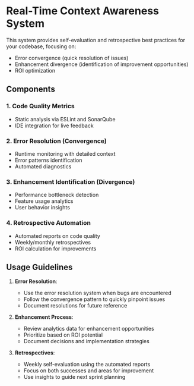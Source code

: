 # Real-Time Context Awareness System

This system provides self-evaluation and retrospective best practices for your codebase, focusing on:
- Error convergence (quick resolution of issues)
- Enhancement divergence (identification of improvement opportunities)
- ROI optimization

## Components

### 1. Code Quality Metrics
- Static analysis via ESLint and SonarQube
- IDE integration for live feedback

### 2. Error Resolution (Convergence)
- Runtime monitoring with detailed context
- Error patterns identification
- Automated diagnostics

### 3. Enhancement Identification (Divergence)
- Performance bottleneck detection
- Feature usage analytics
- User behavior insights

### 4. Retrospective Automation
- Automated reports on code quality
- Weekly/monthly retrospectives
- ROI calculation for improvements

## Usage Guidelines

1. **Error Resolution**:
   - Use the error resolution system when bugs are encountered
   - Follow the convergence pattern to quickly pinpoint issues
   - Document resolutions for future reference

2. **Enhancement Process**:
   - Review analytics data for enhancement opportunities
   - Prioritize based on ROI potential
   - Document decisions and implementation strategies

3. **Retrospectives**:
   - Weekly self-evaluation using the automated reports
   - Focus on both successes and areas for improvement
   - Use insights to guide next sprint planning